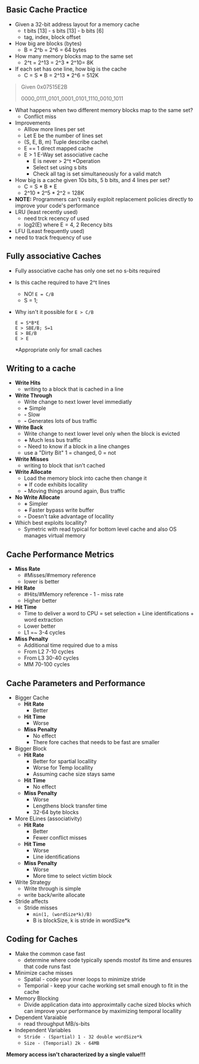 ## Basic Cache Practice

* Given a 32-bit address layout for a memory cache
  * t bits [13] - s bits [13] - b bits [6]
  * tag, index, block offset
* How big are blocks (bytes)
  * B = 2^b = 2^6 = 64 bytes
* How many memory blocks map to the same set
	* 2^t = 2^13 = 2^3 * 2^10= 8K
* If each set has one line, how big is the cache
  * C = S * B = 2^13 * 2^6 = 512K
	
> Given 0x07515E2B
>
> 0000_0111_0101_0001_0101_1110_0010_1011

* What happens when two different memory blocks map to the same set?
  * Conflict miss
* Improvements
  * Alllow more lines per set
  * Let E be the number of lines set
  * (S, E, B, m) Tuple describe cache\
  * E == 1 direct mapped cache
  * E > 1 E-Way set associative cache
	  * E is never > 2^t
*Operation
	* Select set using s bits
	* Check all tag is set simultaneously for a valid match	
* How big is a cache given 10s bits, 5 b bits, and 4 lines per set?
  * C = S * B * E
  * 2^10 * 2^5 * 2^2 = 128K
* **NOTE:** Programmers can't easily exploit replacement policies directly to improve your code's performance
* LRU (least recently used)
  * need trck recency of used
  * log2(E) where E = 4, 2 Recency bits
* LFU (Least frequently used)
* need to track frequency of use

## Fully associative Caches

* Fully associative cache has only one set no s-bits required 
* Is this cache required to have 2^t lines
  * NO! `E = C/B`
  * S = 1;
* Why isn't it possible for `E > C/B`

	```
	E = S*B*E
	E > SBE/B; S=1
	E > BE/B
	E > E
	```

	*Appropriate only for small caches

## Writing to a cache
* **Write Hits**
  * writing to a block that is cached in a line
* **Write Through**
  * Write change to next lower level immediatly 
  * **+** Simple
  * **-** Slow
  * **-** Generates lots of bus traffic
* **Write Back**
  * Write change to next lower level only when the block is evicted
  * **+** Much less bus traffic
  * **-** Need to know if a block in a line changes
  * use a "Dirty Bit" 1 = changed, 0 = not
* **Write Misses**
  * writing to block that isn't cached
* **Write Allocate**
  * Load the memory block into cache then change it
  * **+** If code exhibits locallity 
  * **-** Moving things around again, Bus traffic
* **No Write Allocate**
  * **+** Simpler
  * **+** Faster bypass write buffer
  * **-** Doesn't take advantage of locallity
* Which best exploits locallity?
  * Symetric with read typical for bottom level cache and also OS manages virtual memory

## Cache Performance Metrics
* **Miss Rate**
  * #Misses/#memory reference
  * lower is better
* **Hit Rate**
  * #Hits/#Memory reference - 1 - miss rate
  * Higher better
* **Hit Time**
	* Time to deliver a word to CPU = set selection + Line identifications + word extraction
	* Lower better
	* L1 =~ 3-4 cycles
* **Miss Penalty**
	* Additional time required due to a miss
	* From L2 7-10 cycles
	* From L3 30-40 cycles
	* MM 70-100 cycles

## Cache Parameters and Performance
* Bigger Cache
  * **Hit Rate**
	* Better
  * **Hit Time**
	* Worse
  * **Miss Penalty**
	* No effect
	* There fore caches that needs to be fast are smaller
* Bigger Block
  * **Hit Rate**
	* Better for spartial locallity
	* Worse for Temp locallity
	* Assuming cache size stays same
  * **Hit Time**
	* No effect
  * **Miss Penalty**
	* Worse
	* Lengthens block transfer time 
	* 32-64 byte blocks
* More ELines (associativity)
  * **Hit Rate**
	* Better
	* Fewer conflict misses
  * **Hit Time**
	* Worse
	* Line identifications
  * **Miss Penalty**
	* Worse
	* More time to select victim block	
* Write Strategy
  * Write through is simple
  * write back/write allocate
* Stride affects
  * Stride misses
	* `min(1, (wordSize*k)/B)`
	* B is blockSize, k is stride in wordSize*k
	
## Coding for Caches

* Make the common case fast
  * determine where code typically spends mostof its time and ensures that code runs fast
* Minimize cache misses	
  * Spatial - code your inner loops to minimize stride
  * Temporial - keep your cache working set small enough to fit in the cache
* Memory Blocking
  * Divide application data into approximtally cache sized blocks which can improve your performance by maximizing temporal locallity
* Dependent Varaiable 
  * read throughput MB/s-bits
* Independent Variables
  * `Stride - (Spartial) 1 - 32 double wordSize*k`
  * `Size - (Temporial) 2k - 64MB`

**Memory access isn't characterized by a single value!!!**
